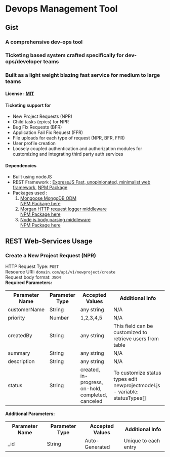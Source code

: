 # Devops Management Tool
## Gist
### A comprehensive dev-ops tool
### Ticketing based system crafted specifically for dev-ops/developer teams
### Built as a light weight blazing fast service for medium to large teams
<h4> License : <a href="https://mit-license.org/">MIT</a></h4>

<h4>Ticketing support for</h4>
<ul>
    <li>New Project Requests (NPR)</li>
    <li>Child tasks (epics) for NPR</li>
    <li>Bug Fix Requests (BFR)</li>
    <li>Application Fail Fix Request (FFR)</li>
    <li>File uploads for each type of request (NPR, BFR, FFR)</li>
    <li>User profile creation</li>
    <li>Loosely coupled authentication and authorization modules for customizing and integrating third party auth services</li>
</ul>

<h4>Dependencies</h4>
<ul>
    <li>Built using nodeJS</li>
    <li>REST Framework : <a href="https://expressjs.com/">ExpressJS Fast, unopinionated, minimalist web framework</a>, <a href="https://www.npmjs.com/package/express">NPM Package</a></li>
    <li>Packages used : 
        <ol>
            <li>
                <a href="https://mongoosejs.com/">Mongoose MongoDB ODM</a>
                <br/>
                <a href="https://www.npmjs.com/package/mongoose">NPM Package here</a>
            </li>
            <li>
                <a href="https://github.com/expressjs/morgan">Morgan HTTP request logger middleware</a>
                <br/>
                <a href="https://www.npmjs.com/package/morgan">NPM Package here</a>
            </li>
            <li>
                <a href="https://github.com/expressjs/body-parser">Node.js body parsing middleware</a>
                <br/>
                <a href="https://www.npmjs.com/package/body-parser">NPM Package here</a>
            </li>
        <ol>
    </li>
</ul>

## REST Web-Services Usage
### Create a New Project Request (NPR)
HTTP Request Type: <code>POST</code>
<br/>
Resource URI: <code>domain.com/api/v1/newproject/create</code>
<br/>
Request body format: <code>JSON</code>
<br/>
<b>Required Parameters:</b>
<table>
  <tr>
    <th>Parameter Name</th>
    <th>Parameter Type</th>
    <th>Accepted Values</th>
    <th>Additional Info</th>
  </tr>
  <tr>
    <td>customerName</td>
    <td>String</td>
    <td>any string</td>
    <td>N/A</td>
  </tr>
  <tr>
    <td>priority</td>
    <td>Number</td>
    <td>1,2,3,4,5</td>
    <td>N/A</td>
  </tr>
  <tr>
    <td>createdBy</td>
    <td>String</td>
    <td>any string</td>
    <td>This field can be customized to retrieve users from table</td>
  </tr>
  <tr>
    <td>summary</td>
    <td>String</td>
    <td>any string</td>
    <td>N/A</td>
  </tr>
  <tr>
    <td>description</td>
    <td>String</td>
    <td>any string</td>
    <td>N/A</td>
  </tr>
  <tr>
    <td>status</td>
    <td>String</td>
    <td>created, in-progress, on-hold, completed, canceled</td>
    <td>To customize status types edit newprojectmodel.js - variable: statusTypes[]</td>
  </tr>
</table>
<b>Additional Parameters:</b>
<table>
  <tr>
    <th>Parameter Name</th>
    <th>Parameter Type</th>
    <th>Accepted Values</th>
    <th>Additional Info</th>
  </tr>
  <tr>
    <td>_id</td>
    <td>String</td>
    <td><label>Auto-Generated</label></td>
    <td>Unique to each entry</td>
  </tr>
</table>
